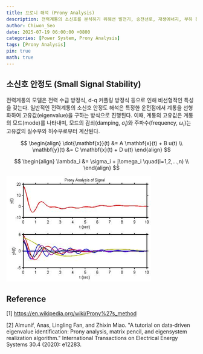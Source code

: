 ```yaml
---
title: 프로니 해석 (Prony Analysis)
description: 전력계통의 소신호를 분석하기 위해선 발전기, 송전선로, 재생에너지, 부하 등에 대한 정확한 모델 정보가 필요하다. 프로니 해석은 위 설비들에 대한 정확한 모델 없이도 현재 전력계통이 갖고 있는 모드(mode)에 대한 해석을 가능하게 한다. 이 포스터에서는 프로니 해석에 대한 원리와 전력계통에 적용에 대한 간단한 사례를 다룬다. 
author: Chiwon_Seo
date: 2025-07-19 06:00:00 +0800
categories: [Power System, Prony Analysis]
tags: [Prony Analysis]
pin: true
math: true
---
```


## 소신호 안정도 (Small Signal Stability)

전력계통의 모델은 전력 수급 방정식, d-q 커플링 방정식 등으로 인해 비선형적인 특성을 갖는다. 일반적인 전력계통의 소신호 안정도 해석은 특정한 운전점에서 계통을 선형화하여 고유값(eigenvalue)을 구하는 방식으로 진행된다. 이때, 계통의 고유값은 계통의 모드(mode)를 나타내며, 모드의 감쇠(damping, $\sigma_i$)와 주파수(frequency, $\omega_i$)는 고유값의 실수부와 허수부로부터 계산된다.

$$
\begin{align}
  \dot{\mathbf{x}}(t) &= A \mathbf{x}(t) + B u(t) \\
  \mathbf{y}(t) &= C \mathbf{x}(t) + D u(t)
\end{align}
$$


$$
\begin{align}
  \lambda_i &= \sigma_i + j\omega_i \quad(i=1,2,...,n) \\
\end{align}
$$

![Prony analysis of a time-domain signal](/images/2025-07-20-Prony-Analysis/image.png)

## Reference 
[1] https://en.wikipedia.org/wiki/Prony%27s_method

[2] Almunif, Anas, Lingling Fan, and Zhixin Miao. "A tutorial on data‐driven eigenvalue identification: Prony analysis, matrix pencil, and eigensystem realization algorithm." International Transactions on Electrical Energy Systems 30.4 (2020): e12283.
